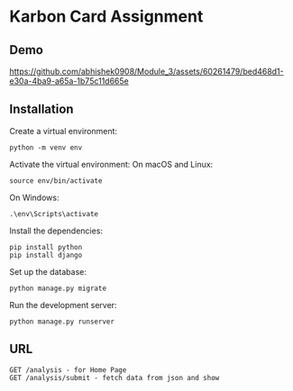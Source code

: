 
# Karbon Card Assignment

## Demo

https://github.com/abhishek0908/Module_3/assets/60261479/bed468d1-e30a-4ba9-a65a-1b75c11d665e



## Installation
Create a virtual environment:

    python -m venv env

Activate the virtual environment: On macOS and Linux:

    source env/bin/activate

On Windows:

    .\env\Scripts\activate

Install the dependencies:

    pip install python
    pip install django

Set up the database:

    python manage.py migrate

Run the development server:

    python manage.py runserver
## URL
    GET /analysis - for Home Page
    GET /analysis/submit - fetch data from json and show 
